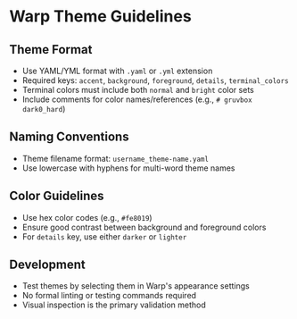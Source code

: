 # Warp Theme Guidelines

## Theme Format
- Use YAML/YML format with `.yaml` or `.yml` extension
- Required keys: `accent`, `background`, `foreground`, `details`, `terminal_colors`
- Terminal colors must include both `normal` and `bright` color sets
- Include comments for color names/references (e.g., `# gruvbox dark0_hard`)

## Naming Conventions
- Theme filename format: `username_theme-name.yaml`
- Use lowercase with hyphens for multi-word theme names

## Color Guidelines
- Use hex color codes (e.g., `#fe8019`)
- Ensure good contrast between background and foreground colors
- For `details` key, use either `darker` or `lighter`

## Development
- Test themes by selecting them in Warp's appearance settings
- No formal linting or testing commands required
- Visual inspection is the primary validation method